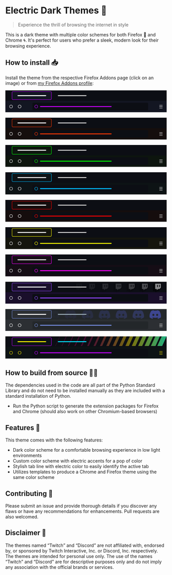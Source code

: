 # Electric Dark Themes 🔮
> Experience the thrill of browsing the internet in style

This is a dark theme with multiple color schemes for both Firefox 🦊 and Chrome 🌀. It's perfect for users who prefer a sleek, modern look for their browsing experience.

## How to install 📥

Install the theme from the respective Firefox Addons page (click on an image) or from [my Firefox Addons profile](https://addons.mozilla.org/en-US/firefox/user/17592504/):

[![Purple-Dark](./previews/Purple.png)](https://addons.mozilla.org/en-US/firefox/addon/electric-purple-dark/)

[![Orange-Dark](./previews/Orange.png)](https://addons.mozilla.org/en-US/firefox/addon/electric-orange-dark/)

[![Green-Dark](./previews/Green.png)](https://addons.mozilla.org/en-US/firefox/addon/electric-green-dark/)

[![Azure-Dark](./previews/Azure.png)](https://addons.mozilla.org/en-US/firefox/addon/electric-azure-dark/)

[![Red-Dark](./previews/Red.png)](https://addons.mozilla.org/en-US/firefox/addon/electric-red-dark/)

[![Yellow-Dark](./previews/Yellow.png)](https://addons.mozilla.org/en-US/firefox/addon/electric-yellow-dark/)

[![Pink-Dark](./previews/Pink.png)](https://addons.mozilla.org/en-US/firefox/addon/electric-pink-dark/)

[![Twitch-Dark](./previews/Twitch.png)](https://addons.mozilla.org/en-US/firefox/addon/electric-twitch-dark/)

[![Discord-Dark](./previews/Discord.png)](https://addons.mozilla.org/en-US/firefox/addon/electric-discord-dark/)

[![Cyberpunk-Dark](./previews/Cyberpunk.png)](https://addons.mozilla.org/en-US/firefox/addon/electric-cyberpunk-dark/)


## How to build from source 👨‍💻

The dependencies used in the code are all part of the Python Standard Library and do not need to be installed manually as they are included with a standard installation of Python.
- Run the Python script to generate the extension packages for Firefox and Chrome (should also work on other Chromium-based browsers)

## Features 🎨

This theme comes with the following features:
- Dark color scheme for a comfortable browsing experience in low light environments
- Custom color scheme with electric accents for a pop of color
- Stylish tab line with electric color to easily identify the active tab
- Utilizes templates to produce a Chrome and Firefox theme using the same color scheme

## Contributing 🤝

Please submit an issue and provide thorough details if you discover any flaws or have any recommendations for enhancements. Pull requests are also welcomed.

## Disclaimer 📝

The themes named “Twitch” and “Discord” are not affiliated with, endorsed by, or sponsored by Twitch Interactive, Inc. or Discord, Inc. respectively. The themes are intended for personal use only. The use of the names “Twitch” and “Discord” are for descriptive purposes only and do not imply any association with the official brands or services.

